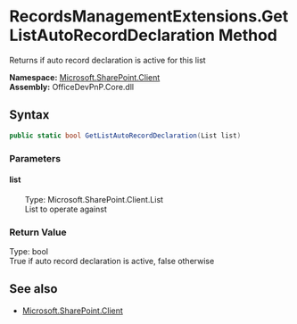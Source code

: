 # RecordsManagementExtensions.GetListAutoRecordDeclaration Method  
Returns if auto record declaration is active for this list  

**Namespace:** [Microsoft.SharePoint.Client](Microsoft.SharePoint.Client.md)  
**Assembly:** OfficeDevPnP.Core.dll  
## Syntax
```C#
public static bool GetListAutoRecordDeclaration(List list)
```
### Parameters
#### list  
&emsp;&emsp;Type: Microsoft.SharePoint.Client.List  
&emsp;&emsp;List to operate against  

### Return Value
Type: bool  
True if auto record declaration is active, false otherwise

## See also
- [Microsoft.SharePoint.Client](Microsoft.SharePoint.Client.md)
